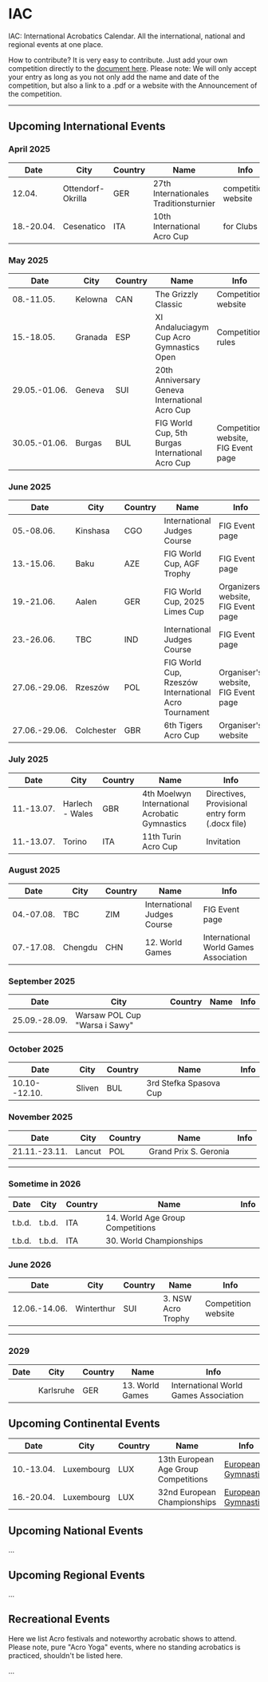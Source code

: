 # IAC

IAC: International Acrobatics Calendar. All the international, national and regional events at one place. 

How to contribute? It is very easy to contribute. Just add your own competition directly to the [document here]( https://github.com/floshin/acrolib/new/main). Please note: We will only accept your entry as long as you not only add the name and date of the competition, but also a link to a .pdf or a website with the Announcement of the competition. 

---

## Upcoming International Events


### April 2025

| Date | City | Country | Name | Info |
| ---- | ---- | ------- | ---- | ---- |
| 12.04. | Ottendorf-Okrilla | GER | 27th Internationales Traditionsturnier	| competition website |
| 18.-20.04. | Cesenatico	| ITA | 10th International Acro Cup | for Clubs	| 


### May 2025

| Date | City | Country | Name | Info |
| ---- | ---- | ------- | ---- | ---- |
| 08.-11.05. | Kelowna | CAN | The Grizzly Classic | Competition website |
| 15.-18.05. | Granada | ESP | XI Andaluciagym Cup Acro Gymnastics Open	| Competition rules |
| 29.05.-01.06. | Geneva | SUI | 20th Anniversary Geneva International Acro Cup	| |
| 30.05.-01.06. |	Burgas | BUL | FIG World Cup, 5th Burgas International Acro Cup	| Competition website, FIG Event page |


### June 2025

| Date | City | Country | Name | Info |
| ---- | ---- | ------- | ---- | ---- |
| 05.-08.06. | Kinshasa | CGO	| International Judges Course |	FIG Event page |
| 13.-15.06. | Baku | AZE | FIG World Cup, AGF Trophy | FIG Event page |
| 19.-21.06. | Aalen | GER | FIG World Cup, 2025 Limes Cup | Organizers' website, FIG Event page |
| 23.-26.06. | TBC | IND | International Judges Course | FIG Event page |
| 27.06.-29.06.	| Rzeszów	| POL	| FIG World Cup, Rzeszów International Acro Tournament | Organiser's website, FIG Event page |
| 27.06.-29.06.	| Colchester	| GBR	| 6th Tigers Acro Cup	| Organiser's website |


### July 2025

| Date | City | Country | Name | Info |
| ---- | ---- | ------- | ---- | ---- |
| 11.-13.07. |	Harlech - Wales	| GBR	| 4th Moelwyn International Acrobatic Gymnastics |	Directives, Provisional entry form (.docx file) | 
| 11.-13.07.	| Torino	| ITA	| 11th Turin Acro Cup	| Invitation |


### August 2025

| Date | City | Country | Name | Info |
| ---- | ---- | ------- | ---- | ---- |
| 04.-07.08. |	TBC |	ZIM	| International Judges Course |	FIG Event page |
| 07.-17.08. | Chengdu |	CHN	| 12. World Games |	International World Games Association |


### September 2025

| Date | City | Country | Name | Info |
| ---- | ---- | ------- | ---- | ---- |
| 25.09.-28.09.	| Warsaw	POL	Cup "Warsa i Sawy"	| |  


### October 2025

| Date | City | Country | Name | Info |
| ---- | ---- | ------- | ---- | ---- |
| 10.10--12.10.	| Sliven |	BUL	| 3rd Stefka Spasova Cup	| |


### November 2025

| Date | City | Country | Name | Info |
| ---- | ---- | ------- | ---- | ---- |
| 21.11.-23.11. |	Lancut	| POL |	Grand Prix S. Geronia	| | 

---

### Sometime in 2026

| Date | City | Country | Name | Info |
| ---- | ---- | ------- | ---- | ---- |
| t.b.d.	| t.b.d. |	ITA |	14. World Age Group Competitions	| | 
| t.b.d.	| t.b.d.	| ITA	| 30. World Championships	| |


### June 2026

| Date | City | Country | Name | Info |
| ---- | ---- | ------- | ---- | ---- |
| 12.06.-14.06.	| Winterthur	| SUI	| 3. NSW Acro Trophy |	Competition website |

---
 
### 2029

| Date | City | Country | Name | Info |
| ---- | ---- | ------- | ---- | ---- |
|      | Karlsruhe |	GER |	13. World Games |	International World Games Association |


## Upcoming Continental Events 

| Date | City | Country | Name | Info |
| ---- | ---- | ------- | ---- | ---- |
| 10.-13.04. | Luxembourg |	LUX | 13th European Age Group Competitions | [European Gymnastics](https://www.europeangymnastics.com/) |
| 16.-20.04. | Luxembourg	| LUX	| 32nd European Championships | [European Gymnastics](https://www.europeangymnastics.com/) |


## Upcoming National Events

...


## Upcoming Regional Events

...


## Recreational Events

Here we list Acro festivals and noteworthy acrobatic shows to attend. Please note, pure "Acro Yoga" events, where no standing acrobatics is practiced, shouldn't be listed here. 

...
